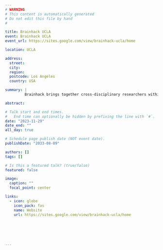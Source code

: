 ```yaml
---
# WARNING
# This content is automatically generated
# Do not edit this file by hand
#

title: Brainhack UCLA
event: Brainhack UCLA
event_url: https://sites.google.com/view/brainhack-ucla/home

location: UCLA

address:
  street:
  city:
  region:
  postcode: Los Angeles
  country: USA

summary: |
         Brainhack brings together cross-disciplinary researchers within the neuroimaging community at UCLA

abstract:

# Talk start and end times.
#   End time can optionally be hidden by prefixing the line with `#`.
date: "2023-11-29"
date_end: ""
all_day: true

# Schedule page publish date (NOT event date).
publishDate: "2033-08-09"

authors: []
tags: []

# Is this a featured talk? (true/false)
featured: false

image:
  caption: ""
  focal_point: center

links:
  - icon: globe
    icon_pack: fas
    name: Website
    url: https://sites.google.com/view/brainhack-ucla/home






---
```

